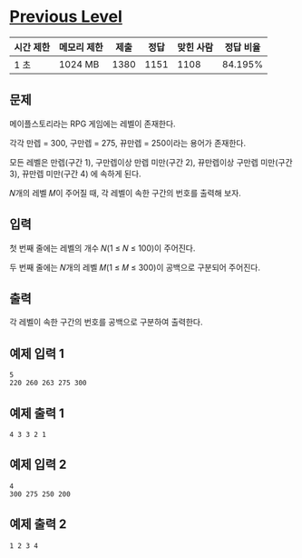 # [Previous Level](https://www.acmicpc.net/problem/28453)

| 시간 제한 | 메모리 제한 | 제출 | 정답 | 맞힌 사람 | 정답 비율 |
| --- | --- | --- | --- | --- | --- |
| 1 초 | 1024 MB | 1380 | 1151 | 1108 | 84.195% |

## 문제

메이플스토리라는 RPG 게임에는 레벨이 존재한다.

각각 만렙 = 300, 구만렙 = 275, 뀨만렙 = 250이라는 용어가 존재한다.

모든 레벨은 만렙(구간 1), 구만렙이상 만렙 미만(구간 2), 뀨만렙이상 구만렙 미만(구간 3), 뀨만렙 미만(구간 4) 에 속하게 된다.

𝑁개의 레벨 𝑀이 주어질 때, 각 레벨이 속한 구간의 번호를 출력해 보자.

## 입력

첫 번째 줄에는 레벨의 개수 𝑁(1 ≤ 𝑁 ≤ 100)이 주어진다.

두 번째 줄에는 𝑁개의 레벨 𝑀(1 ≤ 𝑀 ≤ 300)이 공백으로 구분되어 주어진다.

## 출력

각 레벨이 속한 구간의 번호를 공백으로 구분하여 출력한다.

## 예제 입력 1

```
5
220 260 263 275 300

```

## 예제 출력 1

```
4 3 3 2 1

```

## 예제 입력 2

```
4
300 275 250 200

```

## 예제 출력 2

```
1 2 3 4
```
